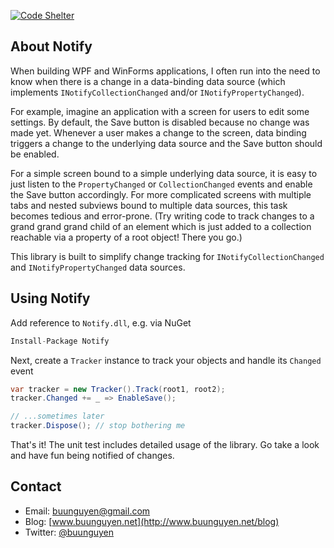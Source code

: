 [![Code Shelter](https://www.codeshelter.co/static/badges/badge-flat.svg)](https://www.codeshelter.co/)

## About Notify
When building WPF and WinForms applications, I often run into the need to know when there is a change in a data-binding data source (which implements
`INotifyCollectionChanged` and/or `INotifyPropertyChanged`).

For example, imagine an application with a screen for users to edit some settings.
By default, the Save button is disabled because no change was made yet. Whenever a user makes a change to the screen, data binding triggers a change to the underlying data source and the Save button should be enabled.

For a simple screen bound to a simple underlying data source, it is easy to just listen to the `PropertyChanged` or `CollectionChanged`
events and enable the Save button accordingly. For more complicated screens with multiple tabs and nested subviews bound to multiple data sources, 
this task becomes tedious and error-prone.  (Try writing code to track changes to a grand grand grand child of an element which is just added to a collection reachable via a property of a root object! There you go.)

This library is built to simplify change tracking for `INotifyCollectionChanged` and `INotifyPropertyChanged` data sources.

## Using Notify
Add reference to `Notify.dll`, e.g. via NuGet
```csharp
Install-Package Notify 
```
Next, create a `Tracker` instance to track your objects and handle its `Changed` event
```csharp
var tracker = new Tracker().Track(root1, root2);
tracker.Changed += _ => EnableSave();

// ...sometimes later
tracker.Dispose(); // stop bothering me
```
That's it! The unit test includes detailed usage of the library. Go take a look and have fun being notified of changes.


## Contact

* Email: [buunguyen@gmail.com](mailto:buunguyen@gmail.com)
* Blog: [www.buunguyen.net](http://www.buunguyen.net/blog)
* Twitter: [@buunguyen](https://twitter.com/buunguyen/)
